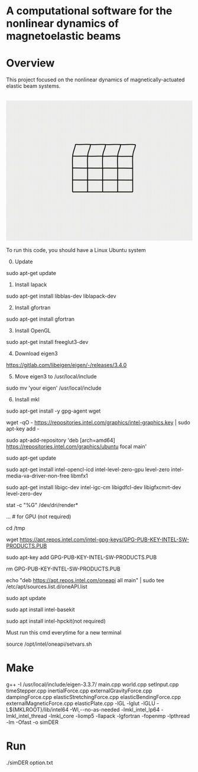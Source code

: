 # A computational software for the nonlinear dynamics of magnetoelastic beams

# Overview
This project focused on the nonlinear dynamics of magnetically-actuated elastic beam systems.

<br/><img src='output.gif' width="600">

To run this code, you should have a Linux Ubuntu system

0. Update

sudo apt-get update

1. Install lapack

sudo apt-get install libblas-dev liblapack-dev

2. Install gfortran

sudo apt-get install gfortran

3. Install OpenGL

sudo apt-get install freeglut3-dev

4. Download eigen3

https://gitlab.com/libeigen/eigen/-/releases/3.4.0

5. Move eigen3 to /usr/local/include

sudo mv 'your eigen' /usr/local/include

6. Install mkl

sudo apt-get install -y gpg-agent wget

wget -qO - https://repositories.intel.com/graphics/intel-graphics.key | sudo apt-key add -

sudo apt-add-repository 'deb [arch=amd64] https://repositories.intel.com/graphics/ubuntu focal main'

sudo apt-get update

sudo apt-get install intel-opencl-icd intel-level-zero-gpu level-zero intel-media-va-driver-non-free libmfx1

sudo apt-get install libigc-dev intel-igc-cm libigdfcl-dev libigfxcmrt-dev level-zero-dev

stat -c "%G" /dev/dri/render*

... # for GPU (not required)

cd /tmp

wget https://apt.repos.intel.com/intel-gpg-keys/GPG-PUB-KEY-INTEL-SW-PRODUCTS.PUB

sudo apt-key add GPG-PUB-KEY-INTEL-SW-PRODUCTS.PUB

rm GPG-PUB-KEY-INTEL-SW-PRODUCTS.PUB

echo "deb https://apt.repos.intel.com/oneapi all main" | sudo tee /etc/apt/sources.list.d/oneAPI.list

sudo apt update

sudo apt install intel-basekit

sudo apt install intel-hpckit(not required)

Must run this cmd everytime for a new terminal

source /opt/intel/oneapi/setvars.sh


# Make

g++ -I /usr/local/include/eigen-3.3.7/ main.cpp world.cpp setInput.cpp timeStepper.cpp inertialForce.cpp externalGravityForce.cpp dampingForce.cpp elasticStretchingForce.cpp elasticBendingForce.cpp externalMagneticForce.cpp elasticPlate.cpp -lGL -lglut -lGLU -L${MKLROOT}/lib/intel64 -Wl,--no-as-needed -lmkl_intel_lp64 -lmkl_intel_thread -lmkl_core -liomp5 -llapack -lgfortran -fopenmp -lpthread -lm -Ofast -o simDER

# Run 

./simDER option.txt
